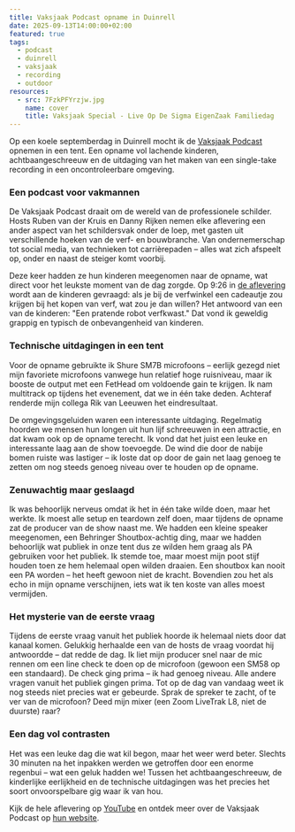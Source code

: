 ```yaml
---
title: Vaksjaak Podcast opname in Duinrell
date: 2025-09-13T14:00:00+02:00
featured: true
tags:
  - podcast
  - duinrell
  - vaksjaak
  - recording
  - outdoor
resources:
  - src: 7FzkPFYrzjw.jpg
    name: cover
    title: Vaksjaak Special - Live Op De Sigma EigenZaak Familiedag
---
```

Op een koele septemberdag in Duinrell mocht ik de [Vaksjaak Podcast](https://www.vaksjaakpodcast.nl/) opnemen in een tent. Een opname vol lachende kinderen, achtbaangeschreeuw en de uitdaging van het maken van een single-take recording in een oncontroleerbare omgeving.
<!--more-->

### Een podcast voor vakmannen

De Vaksjaak Podcast draait om de wereld van de professionele schilder. Hosts Ruben van der Kruis en Danny Rijken nemen elke aflevering een ander aspect van het schildersvak onder de loep, met gasten uit verschillende hoeken van de verf- en bouwbranche. Van ondernemerschap tot social media, van technieken tot carrièrepaden – alles wat zich afspeelt op, onder en naast de steiger komt voorbij.

Deze keer hadden ze hun kinderen meegenomen naar de opname, wat direct voor het leukste moment van de dag zorgde. Op 9:26 in [de aflevering](https://www.youtube.com/watch?v=7FzkPFYrzjw) wordt aan de kinderen gevraagd: als je bij de verfwinkel een cadeautje zou krijgen bij het kopen van verf, wat zou je dan willen? Het antwoord van een van de kinderen: "Een pratende robot verfkwast." Dat vond ik geweldig grappig en typisch de onbevangenheid van kinderen.

### Technische uitdagingen in een tent

Voor de opname gebruikte ik Shure SM7B microfoons – eerlijk gezegd niet mijn favoriete microfoons vanwege hun relatief hoge ruisniveau, maar ik booste de output met een FetHead om voldoende gain te krijgen. Ik nam multitrack op tijdens het evenement, dat we in één take deden. Achteraf renderde mijn collega Rik van Leeuwen het eindresultaat.

De omgevingsgeluiden waren een interessante uitdaging. Regelmatig hoorden we mensen hun longen uit hun lijf schreeuwen in een attractie, en dat kwam ook op de opname terecht. Ik vond dat het juist een leuke en interessante laag aan de show toevoegde. De wind die door de nabije bomen ruiste was lastiger – ik loste dat op door de gain net laag genoeg te zetten om nog steeds genoeg niveau over te houden op de opname.

### Zenuwachtig maar geslaagd

Ik was behoorlijk nerveus omdat ik het in één take wilde doen, maar het werkte. Ik moest alle setup en teardown zelf doen, maar tijdens de opname zat de producer van de show naast me. We hadden een kleine speaker meegenomen, een Behringer Shoutbox-achtig ding, maar we hadden behoorlijk wat publiek in onze tent dus ze wilden hem graag als PA gebruiken voor het publiek. Ik stemde toe, maar moest mijn poot stijf houden toen ze hem helemaal open wilden draaien. Een shoutbox kan nooit een PA worden – het heeft gewoon niet de kracht. Bovendien zou het als echo in mijn opname verschijnen, iets wat ik ten koste van alles moest vermijden.

### Het mysterie van de eerste vraag

Tijdens de eerste vraag vanuit het publiek hoorde ik helemaal niets door dat kanaal komen. Gelukkig herhaalde een van de hosts de vraag voordat hij antwoordde – dat redde de dag. Ik liet mijn producer snel naar de mic rennen om een line check te doen op de microfoon (gewoon een SM58 op een standaard). De check ging prima – ik had genoeg niveau. Alle andere vragen vanuit het publiek gingen prima. Tot op de dag van vandaag weet ik nog steeds niet precies wat er gebeurde. Sprak de spreker te zacht, of te ver van de microfoon? Deed mijn mixer (een Zoom LiveTrak L8, niet de duurste) raar?

### Een dag vol contrasten

Het was een leuke dag die wat kil begon, maar het weer werd beter. Slechts 30 minuten na het inpakken werden we getroffen door een enorme regenbui – wat een geluk hadden we! Tussen het achtbaangeschreeuw, de kinderlijke eerlijkheid en de technische uitdagingen was het precies het soort onvoorspelbare gig waar ik van hou.

Kijk de hele aflevering op [YouTube](https://www.youtube.com/watch?v=7FzkPFYrzjw) en ontdek meer over de Vaksjaak Podcast op [hun website](https://www.vaksjaakpodcast.nl/).